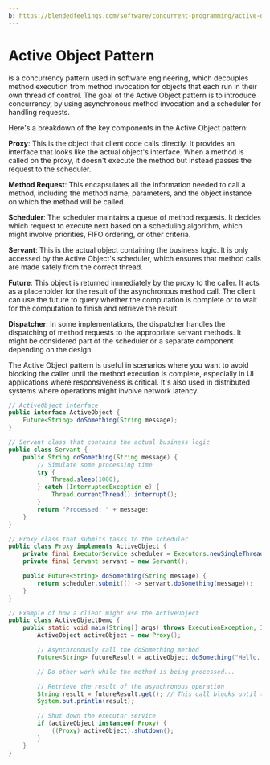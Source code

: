 ```yaml
---
b: https://blendedfeelings.com/software/concurrent-programming/active-object-pattern.md
---
```


# Active Object Pattern
is a concurrency pattern used in software engineering, which decouples method execution from method invocation for objects that each run in their own thread of control. The goal of the Active Object pattern is to introduce concurrency, by using asynchronous method invocation and a scheduler for handling requests.

Here's a breakdown of the key components in the Active Object pattern:

**Proxy**: This is the object that client code calls directly. It provides an interface that looks like the actual object's interface. When a method is called on the proxy, it doesn't execute the method but instead passes the request to the scheduler.

**Method Request**: This encapsulates all the information needed to call a method, including the method name, parameters, and the object instance on which the method will be called.

**Scheduler**: The scheduler maintains a queue of method requests. It decides which request to execute next based on a scheduling algorithm, which might involve priorities, FIFO ordering, or other criteria.

**Servant**: This is the actual object containing the business logic. It is only accessed by the Active Object's scheduler, which ensures that method calls are made safely from the correct thread.

**Future**: This object is returned immediately by the proxy to the caller. It acts as a placeholder for the result of the asynchronous method call. The client can use the future to query whether the computation is complete or to wait for the computation to finish and retrieve the result.

**Dispatcher**: In some implementations, the dispatcher handles the dispatching of method requests to the appropriate servant methods. It might be considered part of the scheduler or a separate component depending on the design.

The Active Object pattern is useful in scenarios where you want to avoid blocking the caller until the method execution is complete, especially in UI applications where responsiveness is critical. It's also used in distributed systems where operations might involve network latency.

```java
// ActiveObject interface
public interface ActiveObject {
    Future<String> doSomething(String message);
}

// Servant class that contains the actual business logic
public class Servant {
    public String doSomething(String message) {
        // Simulate some processing time
        try {
            Thread.sleep(1000);
        } catch (InterruptedException e) {
            Thread.currentThread().interrupt();
        }
        return "Processed: " + message;
    }
}

// Proxy class that submits tasks to the scheduler
public class Proxy implements ActiveObject {
    private final ExecutorService scheduler = Executors.newSingleThreadExecutor();
    private final Servant servant = new Servant();

    public Future<String> doSomething(String message) {
        return scheduler.submit(() -> servant.doSomething(message));
    }
}

// Example of how a client might use the ActiveObject
public class ActiveObjectDemo {
    public static void main(String[] args) throws ExecutionException, InterruptedException {
        ActiveObject activeObject = new Proxy();

        // Asynchronously call the doSomething method
        Future<String> futureResult = activeObject.doSomething("Hello, World!");

        // Do other work while the method is being processed...

        // Retrieve the result of the asynchronous operation
        String result = futureResult.get(); // This call blocks until the result is available
        System.out.println(result);

        // Shut down the executor service
        if (activeObject instanceof Proxy) {
            ((Proxy) activeObject).shutdown();
        }
    }
}

```